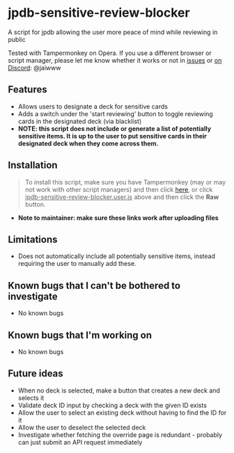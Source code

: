# jpdb-sensitive-review-blocker
A script for jpdb allowing the user more peace of mind while reviewing in public  
  
Tested with Tampermonkey on Opera. If you use a different browser or script manager, please let me know whether it works or not in [issues](https://github.com/JaiWWW/jpdb-sensitive-review-blocker/issues) or [on Discord](https://discord.gg/5vf2NRPSq7): @jaiwww

## Features
- Allows users to designate a deck for sensitive cards
- Adds a switch under the 'start reviewing' button to toggle reviewing cards in the designated deck (via blacklist)
- **NOTE: this script does not include or generate a list of potentially sensitive items. It is up to the user to put sensitive cards in their designated deck when they come across them.**

## Installation
> To install this script, make sure you have Tampermonkey (may or may not work with other script managers) and then click [here](https://github.com/JaiWWW/jpdb-sensitive-review-blocker/raw/main/jpdb-sensitive-review-blocker.user.js), or click <ins>jpdb-sensitive-review-blocker.user.js</ins> above and then click the **Raw** button.
- **Note to maintainer: make sure these links work after uploading files**

## Limitations
- Does not automatically include all potentially sensitive items, instead requiring the user to manually add these.

## Known bugs that I can't be bothered to investigate
- No known bugs

## Known bugs that I'm working on
- No known bugs

## Future ideas
- When no deck is selected, make a button that creates a new deck and selects it
- Validate deck ID input by checking a deck with the given ID exists
- Allow the user to select an existing deck without having to find the ID for it
- Allow the user to deselect the selected deck
- Investigate whether fetching the override page is redundant - probably can just submit an API request immediately
